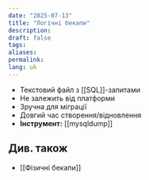 ```yaml
---
date: "2025-07-13"
title: "Логічні бекапи"
description: 
draft: false
tags: 
aliases: 
permalink: 
lang: uk
---
```


- Текстовий файл з [[SQL]]-запитами
- Не залежить від платформи
- Зручна для міграції
- Довгий час створення/відновлення
- **Інструмент:** [[mysqldump]]
## Див. також

- [[Фізичні бекапи]]